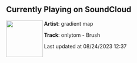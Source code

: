 ## Currently Playing on SoundCloud

[<img align="left" width="100" src="https://i1.sndcdn.com/artworks-FzTowmCoIwUAVB9i-22sQoQ-t500x500.jpg">](https://soundcloud.com/gradient-map/brush?in=saxurn/sets/walks/)

**Artist**: gradient map 

**Track**: onlytom - Brush

Last updated at 08/24/2023 12:37
